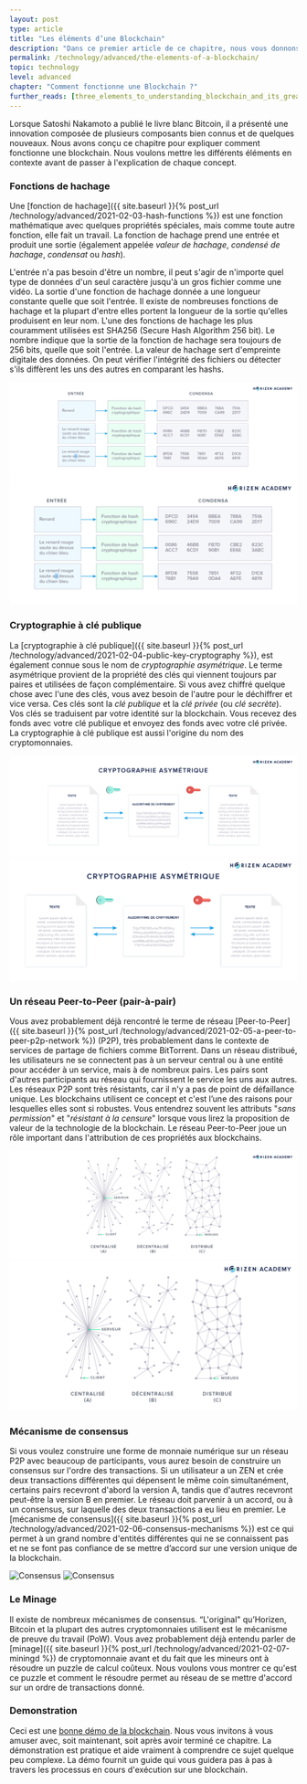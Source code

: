 ```yaml
---
layout: post
type: article
title: "Les éléments d’une Blockchain"
description: "Dans ce premier article de ce chapitre, nous vous donnons une vue d’ensemble des différents éléments qui font fonctionner une blockchain."
permalink: /technology/advanced/the-elements-of-a-blockchain/
topic: technology
level: advanced
chapter: "Comment fonctionne une Blockchain ?"
further_reads: [three_elements_to_understanding_blockchain_and_its_greatest_opportunity]
---
```


Lorsque Satoshi Nakamoto a publié le livre blanc Bitcoin, il a présenté une innovation composée de plusieurs composants bien connus et de quelques nouveaux. Nous avons conçu ce chapitre pour expliquer comment fonctionne une blockchain. Nous voulons mettre les différents éléments en contexte avant de passer à l'explication de chaque concept.

### Fonctions de hachage

Une [fonction de hachage]({{ site.baseurl }}{% post_url /technology/advanced/2021-02-03-hash-functions %}) est une fonction mathématique avec quelques propriétés spéciales, mais comme toute autre fonction, elle fait un travail. La fonction de hachage prend une entrée et produit une sortie (également appelée _valeur de hachage_, _condensé de hachage_, _condensat_ ou _hash_).

L'entrée n'a pas besoin d'être un nombre, il peut s'agir de n'importe quel type de données d'un seul caractère jusqu'à un gros fichier comme une vidéo. La sortie d'une fonction de hachage donnée a une longueur constante quelle que soit l'entrée. Il existe de nombreuses fonctions de hachage et la plupart d'entre elles portent la longueur de la sortie qu'elles produisent en leur nom. L'une des fonctions de hachage les plus couramment utilisées est SHA256 (Secure Hash Algorithm 256 bit). Le nombre indique que la sortie de la fonction de hachage sera toujours de 256 bits, quelle que soit l'entrée. La valeur de hachage sert d'empreinte digitale des données. On peut vérifier l'intégrité des fichiers ou détecter s'ils diffèrent les uns des autres en comparant les hashs.


![Hash](/assets/post_files/technology/advanced/the-elements-of-a-blockchain/FR_hash_D.jpg)
![Hash](/assets/post_files/technology/advanced/the-elements-of-a-blockchain/FR_hash_M.jpg)

### Cryptographie à clé publique

La [cryptographie à clé publique]({{ site.baseurl }}{% post_url /technology/advanced/2021-02-04-public-key-cryptography %}), est également connue sous le nom de _cryptographie asymétrique_. Le terme asymétrique provient de la propriété des clés qui viennent toujours par paires et utilisées de façon complémentaire. Si vous avez chiffré quelque chose avec l'une des clés, vous avez besoin de l'autre pour le déchiffrer et vice versa. Ces clés sont la _clé publique_ et la _clé privée_ (ou _clé secrète_). Vos clés se traduisent par votre identité sur la blockchain. Vous recevez des fonds avec votre clé publique et envoyez des fonds avec votre clé privée. La cryptographie à clé publique est aussi l'origine du nom des cryptomonnaies.

![Asymmetric](/assets/post_files/technology/advanced/the-elements-of-a-blockchain/FR_asymmetric_D.jpg)
![Asymmetric](/assets/post_files/technology/advanced/the-elements-of-a-blockchain/FR_asymmetric_M.jpg)

### Un réseau Peer-to-Peer (pair-à-pair)

Vous avez probablement déjà rencontré le terme de réseau [Peer-to-Peer]({{ site.baseurl }}{% post_url /technology/advanced/2021-02-05-a-peer-to-peer-p2p-network %}) (P2P), très probablement dans le contexte de services de partage de fichiers comme BitTorrent. Dans un réseau distribué, les utilisateurs ne se connectent pas à un serveur central ou à une entité pour accéder à un service, mais à de nombreux pairs. Les pairs sont d'autres participants au réseau qui fournissent le service les uns aux autres. Les réseaux P2P sont très résistants, car il n'y a pas de point de défaillance unique.
 Les blockchains utilisent ce concept et c'est l’une des raisons pour lesquelles elles sont si robustes. Vous entendrez souvent les attributs "_sans permission_" et "_résistant à la censure_" lorsque vous lirez la proposition de valeur de la technologie de la blockchain. Le réseau Peer-to-Peer joue un rôle important dans l'attribution de ces propriétés aux blockchains.

![Central distri](/assets/post_files/technology/advanced/the-elements-of-a-blockchain/FR_central-distri_D.jpg)
![Central distri](/assets/post_files/technology/advanced/the-elements-of-a-blockchain/FR_central-distri_M.jpg)

### Mécanisme de consensus

Si vous voulez construire une forme de monnaie numérique sur un réseau P2P avec beaucoup de participants, vous aurez besoin de construire un consensus sur l'ordre des transactions. Si un utilisateur a un ZEN et crée deux transactions différentes qui dépensent le même coin simultanément, certains pairs recevront d'abord la version A, tandis que d'autres recevront peut-être la version B en premier. Le réseau doit parvenir à un accord, ou à un consensus, sur laquelle des deux transactions a eu lieu en premier. Le [mécanisme de consensus]({{ site.baseurl }}{% post_url /technology/advanced/2021-02-06-consensus-mechanisms %}) est ce qui permet à un grand nombre d'entités différentes qui ne se connaissent pas et ne se font pas confiance de se mettre d’accord sur une version unique de la blockchain.

![Consensus](/assets/post_files/technology/advanced/the-elements-of-a-blockchain/FR_consensus_D.jpg)
![Consensus](/assets/post_files/technology/advanced/the-elements-of-a-blockchain/FR_consensus_M.jpg)

### Le Minage

Il existe de nombreux mécanismes de consensus. “L'original" qu’Horizen, Bitcoin et la plupart des autres cryptomonnaies utilisent est le mécanisme de preuve du travail (PoW). Vous avez probablement déjà entendu parler de [minage]({{ site.baseurl }}{% post_url /technology/advanced/2021-02-07-miningd %}) de cryptomonnaie avant et du fait que les mineurs ont à résoudre un puzzle de calcul coûteux. Nous voulons vous montrer ce qu'est ce puzzle et comment le résoudre permet au réseau de se mettre d'accord sur un ordre de transactions donné.

### Demonstration

Ceci est une [bonne démo de la blockchain](https://blockchaindemo.io/). Nous vous invitons à vous amuser avec, soit maintenant, soit après avoir terminé ce chapitre. La démonstration est pratique et aide vraiment à comprendre ce sujet quelque peu complexe. La démo fournit un guide qui vous guidera pas à pas à travers les processus en cours d'exécution sur une blockchain.

